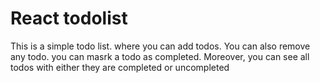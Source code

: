 # React todolist

This is a simple todo list. where you can add todos.
You can also remove any todo. you can masrk a todo as completed. Moreover, you can see all todos with either they are completed or uncompleted
